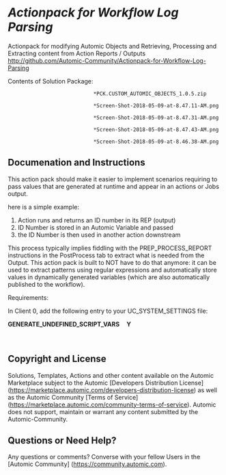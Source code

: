 *Actionpack for Workflow Log Parsing*
=============


Actionpack for modifying Automic Objects and Retrieving, Processing and Extracting content from Action Reports / Outputs
http://github.com/Automic-Community/Actionpack-for-Workflow-Log-Parsing

<!-- List of attached files -->
Contents of Solution Package:

						
								*PCK.CUSTOM_AUTOMIC_OBJECTS_1.0.5.zip
								
								*Screen-Shot-2018-05-09-at-8.47.11-AM.png
								
								*Screen-Shot-2018-05-09-at-8.47.31-AM.png
								
								*Screen-Shot-2018-05-09-at-8.47.43-AM.png
								
								*Screen-Shot-2018-05-09-at-8.46.38-AM.png
								
						


Documenation and Instructions
---

<p>This action pack should make it easier to implement scenarios requiring to pass values that are generated at runtime and appear in an actions or Jobs output.</p>
<p>here is a simple example:&nbsp;</p>
<ol>
<li>Action runs and returns an ID number in its REP (output)</li>
<li>ID Number is stored in an Automic Variable and passed</li>
<li>the ID Number is then used in another action downstream</li>
</ol>
<p>This process typically implies fiddling with the PREP_PROCESS_REPORT instructions in the PostProcess tab to extract what is needed from the Output. This action pack is built to NOT have to do that anymore: it can be used to extract patterns using regular expressions and automatically store values in dynamically generated variables (which are also automatically published to the workflow).</p>
<p>Requirements:</p>
<p>In Client 0, add the following entry to your UC_SYSTEM_SETTINGS file:</p>
<p><strong>GENERATE_UNDEFINED_SCRIPT_VARS&nbsp; &nbsp; &nbsp;Y</strong></p>
<p>&nbsp;</p>

Copyright and License
---

Solutions, Templates, Actions and other content available on the Automic Marketplace subject to the Automic [Developers Distribution License] (https://marketplace.automic.com/developers-distribution-license) as well as the Automic Community [Terms of Service] (https://marketplace.automic.com/community-terms-of-service).
Automic does not support, maintain or warrant any content submitted by the Automic-Community.



Questions or Need Help? 
---
Any questions or comments? Converse with your fellow Users in the [Automic Community] (https://community.automic.com).